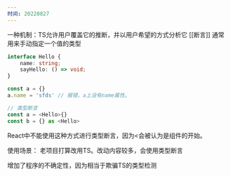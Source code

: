 ```yaml
---
时间: 20220827
---
```

一种机制：TS允许用户覆盖它的推断，并以用户希望的方式分析它
[[断言]]
通常用来手动指定一个值的类型

```typescript
interface Hello {
	name: string;
	sayHello: () => void;
}

const a = {}
a.name = 'sfds' // 报错，a上没有name属性。

// 类型断言
const a = <Hello>{}
const b = {} as <Hello>

```
React中不能使用这种方式进行类型断言，因为<会被认为是组件的开始。

使用场景：
	老项目打算改用TS。改动内容较多，会使用类型断言

增加了程序的不确定性，因为相当于欺骗TS的类型检测